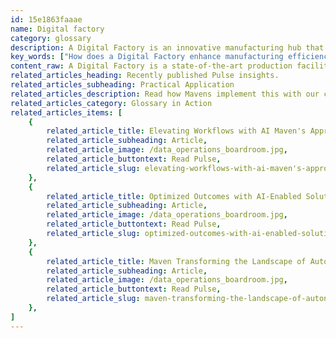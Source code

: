```yaml
---
id: 15e1863faaae
name: Digital factory
category: glossary
description: A Digital Factory is an innovative manufacturing hub that fosters efficient, productive, and secure production through the integration of smart technologies, analytics, and real-time data, revolutionizing traditional manufacturing workflows.
key_words: ["How does a Digital Factory enhance manufacturing efficiency?", "What role do smart sensors play in a Digital Factory?", "How does Big Data analytics contribute to a Digital Factory's success?", "What are the environmental benefits of implementing a Digital Factory?", "How has cloud storage impacted the development of Digital Factories?", "What are the security advantages of a Digital Factory?", "How can a Digital Factory improve operational real-time data access?", "What steps does Maven Technologies take to integrate Digital Factory technology?", "How does a Digital Factory streamline manufacturing workflows?", "In what way does a Digital Factory embody transformative solutions for businesses?"]
content_raw: A Digital Factory is a state-of-the-art production facility where people, machinery, raw materials, and products synchronously exchange information encompassing all facets of the manufacturing process. It leverages the power of advanced smart sensors, affordable cloud storage capacities, and intricate Big Data analytics to amalgamate data and acumen from previously isolated IT and operational systems. The real business value of a Digital Factory lies in the holistic, real-time data it generates. This copious amount of interconnected quantifiable information heightens efficiency, productivity, security, and compliance with environmental protocols. More so, it greatly enhances the control of manufacturing workflows. It seamlessly tracks and manages the transit of everything, from unprocessed materials to in-process items and final products. A significant edge that a Digital Factory bestows is its provision for almost instantaneous access to operational data. This feature empowers managers to quickly identify and maneuver around potential roadblocks and inefficiencies, thereby contributing to nimble decision-making and superior overall performance. By blending cutting-edge technology with traditional manufacturing processes, a Digital Factory serves as an epicenter of transformative solutions. It embodies the spirit of a modern, technologically-equipped world, unlocking unprecedented levels of productivity. At Maven Technologies, we harness the potential of Digital Factories, striving to implement these elite technologies in companies across sizes, enabling them to tap into the untapped business benefits. Expertly handled by our team of skilled professionals, we firmly believe that a Digital Factory is pivotal in propelling businesses forward in this digitally integrated age.
related_articles_heading: Recently published Pulse insights.
related_articles_subheading: Practical Application
related_articles_description: Read how Mavens implement this with our clients.
related_articles_category: Glossary in Action
related_articles_items: [
	{
		related_article_title: Elevating Workflows with AI Maven's Approach,
		related_article_subheading: Article,
		related_article_image: /data_operations_boardroom.jpg,
		related_article_buttontext: Read Pulse,
		related_article_slug: elevating-workflows-with-ai-maven's-approach
	},
	{
		related_article_title: Optimized Outcomes with AI-Enabled Solutions,
		related_article_subheading: Article,
		related_article_image: /data_operations_boardroom.jpg,
		related_article_buttontext: Read Pulse,
		related_article_slug: optimized-outcomes-with-ai-enabled-solutions
	},
	{
		related_article_title: Maven Transforming the Landscape of Autonomous Vehicles,
		related_article_subheading: Article,
		related_article_image: /data_operations_boardroom.jpg,
		related_article_buttontext: Read Pulse,
		related_article_slug: maven-transforming-the-landscape-of-autonomous-vehicles
	},
]
---
```

